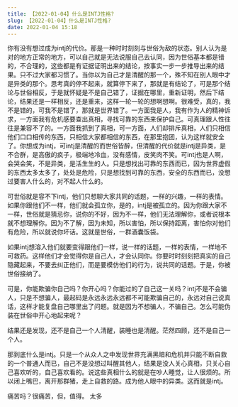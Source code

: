 ```yaml
---
title: 【2022-01-04】什么是INTJ性格?
slug: 【2022-01-04】什么是INTJ性格?
date: 2022-01-04 15:18
---
```


你有没有想过成为intj的代价。那是一种时时刻刻与世俗为敌的状态。别人认为是对的地方正常的地方，可以自己就是无法说服自己去认同，因为世俗基本都是错的，不合理的，这些都是有证据证明出来的结论，按事实一步一步推导出来的结果。只不过大家都习惯了。当你以为自己才是清醒的那一个，殊不知在别人眼中才是异类的那个。思考真的停不起来，就算停下来了，那就是有结论了，可是那个结论与世俗相反，于是就怀疑是不是自己错了，证据在哪里，重新证明，然后下结论，结果还是一样相反，还是重来，这样一轮一轮的想啊想啊。很难受，真的，我不是错的，可我不是错了，那就是世界错了。一方面我是人，我有作为人的精神诉求，一方面我有危机感要查出真相，寻找可靠的东西来保护自己。可真理跟人性往往是兼容不了的。一方面我抓到了真相，可一方面，人们却排斥真相，人们只相信他们口口相传的东西，只相信大家都相信的东西，在那里抱团，认为这样就安全了。你想成为intj，可intj是清醒的而世俗皆醉，但清醒的代价就是intj是异类，是不合群，是高傲的疯子，极端地冷血，没有感情，皮笑肉不笑。可intj也是人啊，会哭会笑，不是异类，是活生生的人。只是想找出可靠的东西而已，因为世界虚假的东西太多太多了，处处是危险，只是想找到可靠的东西，安全的东西而已，没想过要害人什么的，对不起人什么的。  

可世俗就是容不下intj，他们只想聊大家共同的话题，一样的兴趣，一样的表情。如果你跟他们不一样，他们就会孤立你，是的，intj是被孤立的。因为你跟大家不一样，世俗就是猜忌你，说你的不好，因为不一样，他们无法理解你，或者说根本就不想理解你。因为不了解，因为未知，所以害怕，所以保持距离，害怕你对他们有危险，所以就说你坏话。这就是世俗，一群酒囊饭袋。  

如果intj想溶入他们就要变得跟他们一样，说一样的话题，一样的表情，一样地不可救药。这样他们才会觉得你是自己人，才会认同你。你要时时刻刻把真实的自己隐藏起来，不要去纠正他们，而是要模仿他们的行为，说共同的话题。于是，你被世俗接纳了。  

可是，你能欺骗你自己吗？你开心吗？你能过的了自己这一关吗？intj不是不会骗人，只是不想骗人，最起码是永远永远永远都不可能欺骗自己的，永远对自己说真话，这样才能复盘自己哪里出了问题。就是因为不想骗人，不骗自己。怎么可能伪装在世俗中开心地起来呢？  

结果还是发现，还不是自己一个人清醒，装睡也是清醒。茫然四顾，还不是自己一个人。  

那到底什么是intj。只是一个从众人之中发现世界充满黑暗和危机并只能不断自救的一个普通人而已，自己不是没想过叫醒其他人，结果是没人关心真相，只关心自己喜欢听的，自己喜欢看的。说这些真相什么的就是在吵人睡觉，让人很烦的。所以闭上嘴巴，离开那群猪，走上自救的路。成为他人眼中的异类。这而就是intj。  

痛苦吗？很痛苦，但，值得。 太多 